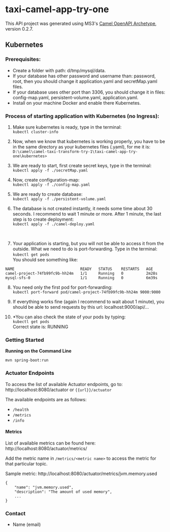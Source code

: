 # taxi-camel-app-try-one

This API project was generated using MS3's [Camel OpenAPI Archetype](https://github.com/MS3Inc/camel-archetypes), version 0.2.7.

## Kubernetes

### Prerequisites:

* Create a folder with path: d/tmp/mysql/data.
* If your database has other password and username than:  password, root, then you should change
it application.yaml and secretMap.yaml files.
* If your database uses other port than 3306, you should change it in files: config-map.yaml, persistent-volume.yaml,
application.yaml.
* Install on your machine Docker and enable there Kubernetes.

### Process of starting application with Kubernetes (no Ingress):

1) Make sure kubernetes is ready, type in the terminal: <br>```kubectl cluster-info ```
2) Now, when we know that kubernetes is working properly, you have to be in the same directory as your 
kubernetes files (.yaml), for me it is: <br>```D:\camel\camel-taxi-transform-try-1\taxi-camel-app-try-one\kubernetes>```

3) We are ready to start, first create secret keys, type in the terminal:  
```kubectl apply -f ./secretMap.yaml```  

4) Now, create configuration-map:  
```kubectl apply -f ./config-map.yaml```

5) We are ready to create database:  
```kubectl apply -f ./persistent-volume.yaml```

6) The database is not created instantly, it needs some time about 30 seconds. I recommend to wait
1 minute or more. After 1 minute, the last step is to create deployment: <br> 
```kubectl apply -f ./camel-deploy.yaml```
<br>

7) Your application is starting, but you will not be able to access it from the outside. What we need to do
is port-forwarding. Type in the terminal: <br>```kubectl get pods``` 
<br> You should see something like: 
```
NAME                             READY   STATUS    RESTARTS   AGE
camel-project-74fb99fc9b-hh24m   1/1     Running   0          2m28s
mysql-sfs-0                      1/1     Running   0          6m39s
```

8) You need only the first pod for port-forwarding: <br>
```kubectl port-forward pod/camel-project-74fb99fc9b-hh24m 9000:9000```

9) If everything works fine (again I recommend to wait about 1 minute), 
you should be able to send requests by this url: localhost:9000/api/...

10) *You can also check the state of your pods by typing:<br>  ```kubectl get pods```<br>
Correct state is: RUNNING
   

### Getting Started

**Running on the Command Line**

```
mvn spring-boot:run
```

<!-- 
**Running Locally using IDE**

This project uses Spring profiles, and corresponding taxi-camel-app-try-one-<env>.yaml files.

Use the following environment variables: 
   * ```spring.profiles.active=<env>```
   * ```spring.config.name=taxi-camel-app-try-one```

**Running on Command Line**

```
mvn spring-boot:run -Dspring-boot.run.profiles=<env> -Dspring-boot.run.arguments="--spring.config.name=taxi-camel-app-try-one"
```
-->

### Actuator Endpoints

To access the list of available Actuator endpoints, go to: http://localhost:8080/actuator or `{{url}}/actuator`

The available endpoints are as follows:

* `/health`
* `/metrics`
* `/info`

#### Metrics

List of available metrics can be found here: http://localhost:8080/actuator/metrics/

Add the metric name in `/metrics/<metric name>` to access the metric for that particular topic.

Sample metric: http://localhost:8080/actuator/metrics/jvm.memory.used

```
{
    "name": "jvm.memory.used",
    "description": "The amount of used memory",
    ...
}
```

### Contact

* Name (email)